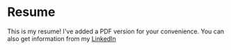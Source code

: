 # Resume

This is my resume! I've added a PDF version for your convenience. You can also get information from my [LinkedIn](https://www.linkedin.com/in/connor-peshek/)
